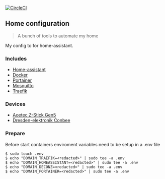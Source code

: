 [![CircleCI](https://circleci.com/gh/alonalon/home.svg?style=svg)](https://circleci.com/gh/alonalon/home)

## Home configuration
> A bunch of tools to automate my home

My config to for home-assistant.

### Includes
- [Home-assistant](http://github.com/home-assistant/home-assistant)
- [Docker](https://www.docker.com)
- [Portainer](https://github.com/portainer/portainer)
- [Mosquitto](https://github.com/eclipse/mosquitto)
- [Traefik](https://github.com/containous/traefik)


### Devices
- [Aoetec Z-Stick Gen5](https://aeotec.com/z-wave-usb-stick)
- [Dresden-elektronik Conbee](https://www.dresden-elektronik.de/conbee/)


### Prepare
Before start containers enviroment variables need to be setup in a .env file
```
$ sudo touch .env
$ echo "DOMAIN_TRAEFIK=<redacted>" | sudo tee -a .env
$ echo "DOMAIN_HOMEASSISTANT=<redacted>" | sudo tee -a .env
$ echo "DOMAIN_DECONZ=<redacted>" | sudo tee -a .env
$ echo "DOMAIN_PORTAINER=<redacted>" | sudo tee -a .env
```